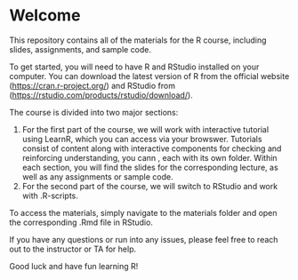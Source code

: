 # Welcome

This repository contains all of the materials for the R course, including slides, assignments, and sample code.

To get started, you will need to have R and RStudio installed on your computer. You can download the latest version of R from the official website (https://cran.r-project.org/) and RStudio from (https://rstudio.com/products/rstudio/download/).

The course is divided into two major sections:
1. For the first part of the course, we will work with interactive tutorial using LearnR, which you can access via your browswer. Tutorials consist of content along with interactive components for checking and reinforcing understanding, you cann , each with its own folder. Within each section, you will find the slides for the corresponding lecture, as well as any assignments or sample code.
2. For the second part of the course, we will switch to RStudio and work with .R-scripts. 

To access the materials, simply navigate to the materials folder and open the corresponding .Rmd file in RStudio. 

If you have any questions or run into any issues, please feel free to reach out to the instructor or TA for help.

Good luck and have fun learning R!
